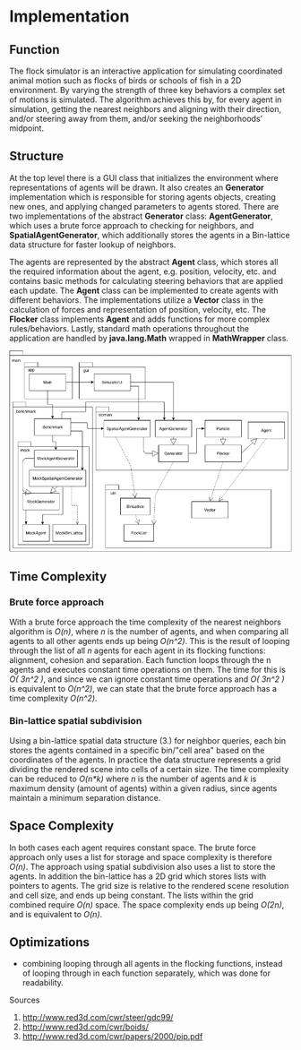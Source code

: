 # Implementation

## Function

The flock simulator is an interactive application for simulating coordinated animal motion such as flocks of birds or schools of fish in a 2D environment. By varying the strength of three key behaviors a complex set of motions is simulated. The algorithm achieves this by, for every agent in simulation, getting the nearest neighbors and aligning with their direction, and/or steering away from them, and/or seeking the neighborhoods’ midpoint.

## Structure

At the top level there is a GUI class that initializes the environment where representations of agents will be drawn. It also creates an __Generator__ implementation which is responsible for storing agents objects, creating new ones, and applying changed parameters to agents stored. There are two implementations of the abstract __Generator__ class: __AgentGenerator__, which uses a brute force approach to checking for neighbors, and __SpatialAgentGenerator__, which additionally stores the agents in a Bin-lattice data structure for faster lookup of neighbors. 

The agents are represented by the abstract __Agent__ class, which stores all the required information about the agent, e.g. position, velocity, etc. and contains basic methods for calculating steering behaviors that are applied each update. The __Agent__ class can be implemented to create agents with different behaviors. The implementations utilize a __Vector__ class in the calculation of forces and representation of position, velocity, etc. The __Flocker__ class implements __Agent__ and adds functions for more complex rules/behaviors. Lastly, standard math operations throughout the application are handled by __java.lang.Math__ wrapped in __MathWrapper__ class.

![alt text](https://raw.githubusercontent.com/stadibo/FlockSimulator/master/documentation/img/SoftwareStructure.png "Structure diagram")

## Time Complexity
### Brute force approach
With a brute force approach the time complexity of the nearest neighbors algorithm is _O(n)_, where _n_ is the number of agents, and when comparing all agents to all other agents ends up being _O(n^2)_. This is the result of looping through the list of all _n_ agents for each agent in its flocking functions: alignment, cohesion and separation. Each function loops through the n agents and executes constant time operations on them. The time for this is _O( 3n^2 )_, and since we can ignore constant time operations and _O( 3n^2 )_ is equivalent to _O(n^2)_, we can state that the brute force approach has a time complexity _O(n^2)_.


### Bin-lattice spatial subdivision
Using a bin-lattice spatial data structure (3.) for neighbor queries, each bin stores the agents contained in a specific bin/"cell area" based on the coordinates of the agents. In practice the data structure represents a grid dividing the rendered scene into cells of a certain size. The time complexity can be reduced to _O(n*k)_ where _n_ is the number of agents and _k_ is maximum density (amount of agents) within a given radius, since agents maintain a minimum separation distance.

## Space Complexity
In both cases each agent requires constant space. The brute force approach only uses a list for storage and space complexity is therefore _O(n)_. The approach using spatial subdivision also uses a list to store the agents. In addition the bin-lattice has a 2D grid which stores lists with pointers to agents. The grid size is relative to the rendered scene resolution and cell size, and ends up being constant. The lists within the grid combined require _O(n)_ space. The space complexity ends up being _O(2n)_, and is equivalent to _O(n)_.

## Optimizations
* combining looping through all agents in the flocking functions, instead of looping through in each function separately, which was done for readability.

Sources
1. http://www.red3d.com/cwr/steer/gdc99/
2. http://www.red3d.com/cwr/boids/
3. http://www.red3d.com/cwr/papers/2000/pip.pdf
